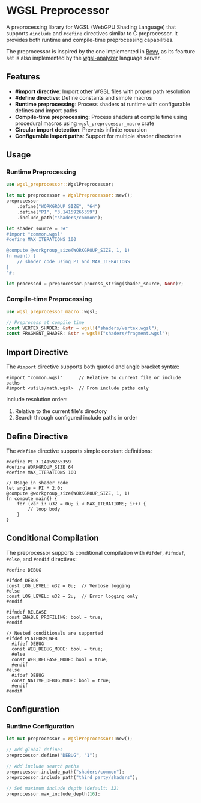 # WGSL Preprocessor

A preprocessing library for WGSL (WebGPU Shading Language) that supports `#include` and `#define` directives similar to C preprocessor. It provides both runtime and compile-time preprocessing capabilities.

The preprocessor is inspired by the one implemented in [Bevy](https://bevy.org/), as its fearture set is also implemented by the [wgsl-analyzer](https://wgsl-analyzer.github.io/) language server.

## Features

- **#import directive**: Import other WGSL files with proper path resolution
- **#define directive**: Define constants and simple macros
- **Runtime preprocessing**: Process shaders at runtime with configurable defines and import paths
- **Compile-time preprocessing**: Process shaders at compile time using procedural macros using `wgsl_preprocessor_macro` crate
- **Circular import detection**: Prevents infinite recursion
- **Configurable import paths**: Support for multiple shader directories

## Usage

### Runtime Preprocessing

```rust
use wgsl_preprocessor::WgslPreprocessor;

let mut preprocessor = WgslPreprocessor::new();
preprocessor
    .define("WORKGROUP_SIZE", "64")
    .define("PI", "3.14159265359")
    .include_path("shaders/common");

let shader_source = r#"
#import "common.wgsl"
#define MAX_ITERATIONS 100

@compute @workgroup_size(WORKGROUP_SIZE, 1, 1)
fn main() {
    // shader code using PI and MAX_ITERATIONS
}
"#;

let processed = preprocessor.process_string(shader_source, None)?;
```

### Compile-time Preprocessing

```rust
use wgsl_preprocessor_macro::wgsl;

// Preprocess at compile time
const VERTEX_SHADER: &str = wgsl!("shaders/vertex.wgsl");
const FRAGMENT_SHADER: &str = wgsl!("shaders/fragment.wgsl");
```

## Import Directive

The `#import` directive supports both quoted and angle bracket syntax:

```wgsl
#import "common.wgsl"      // Relative to current file or include paths
#import <utils/math.wgsl>  // From include paths only
```

Include resolution order:
1. Relative to the current file's directory
2. Search through configured include paths in order

## Define Directive

The `#define` directive supports simple constant definitions:

```wgsl
#define PI 3.14159265359
#define WORKGROUP_SIZE 64
#define MAX_ITERATIONS 100

// Usage in shader code
let angle = PI * 2.0;
@compute @workgroup_size(WORKGROUP_SIZE, 1, 1)
fn compute_main() {
    for (var i: u32 = 0u; i < MAX_ITERATIONS; i++) {
        // loop body
    }
}
```

## Conditional Compilation

The preprocessor supports conditional compilation with `#ifdef`, `#ifndef`, `#else`, and `#endif` directives:

```wgsl
#define DEBUG

#ifdef DEBUG
const LOG_LEVEL: u32 = 0u;  // Verbose logging
#else
const LOG_LEVEL: u32 = 2u;  // Error logging only
#endif

#ifndef RELEASE
const ENABLE_PROFILING: bool = true;
#endif

// Nested conditionals are supported
#ifdef PLATFORM_WEB
  #ifdef DEBUG
  const WEB_DEBUG_MODE: bool = true;
  #else
  const WEB_RELEASE_MODE: bool = true;
  #endif
#else
  #ifdef DEBUG
  const NATIVE_DEBUG_MODE: bool = true;
  #endif
#endif
```

## Configuration

### Runtime Configuration

```rust
let mut preprocessor = WgslPreprocessor::new();

// Add global defines
preprocessor.define("DEBUG", "1");

// Add include search paths
preprocessor.include_path("shaders/common");
preprocessor.include_path("third_party/shaders");

// Set maximum include depth (default: 32)
preprocessor.max_include_depth(16);
```
